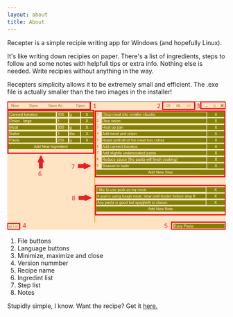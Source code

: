 ```yaml
---
layout: about
title: About
---
```


Recepter is a simple recipie writing app for Windows (and hopefully Linux).

It's like writing down recipies on paper. There's a list of ingredients, steps to follow and some notes with helpfull tips or extra info. Nothing else is needed.
Write recipies without anything in the way.

Recepters simplicity allows it to be extremely small and efficient. The .exe file is actually smaller than the two images in the installer!

![described image of what Recepter looks like](assets/images/app_window.png)

1. File buttons
2. Language buttons
3. Minimize, maximize and close
4. Version nummber
5. Recipe name
6. Ingredint list
7. Step list
8. Notes

Stupidly simple, I know.
Want the recipe? Get it <a download href="assets/downloads/Easy Pasta.rcpt">here.</a>
